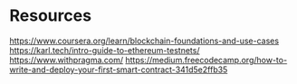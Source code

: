 # Resources

https://www.coursera.org/learn/blockchain-foundations-and-use-cases
https://karl.tech/intro-guide-to-ethereum-testnets/
https://www.withpragma.com/
https://medium.freecodecamp.org/how-to-write-and-deploy-your-first-smart-contract-341d5e2ffb35